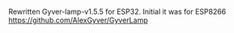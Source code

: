 Rewritten Gyver-lamp-v1.5.5 for ESP32.
Initial it was for ESP8266 https://github.com/AlexGyver/GyverLamp
